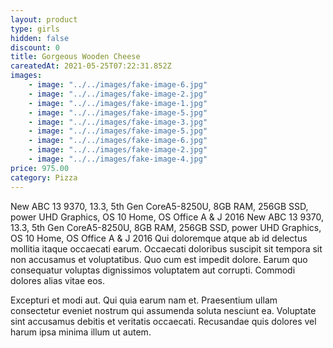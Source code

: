 ```yaml
---
layout: product
type: girls
hidden: false
discount: 0
title: Gorgeous Wooden Cheese
careatedAt: 2021-05-25T07:22:31.852Z
images:
    - image: "../../images/fake-image-6.jpg"
    - image: "../../images/fake-image-2.jpg"
    - image: "../../images/fake-image-1.jpg"
    - image: "../../images/fake-image-5.jpg"
    - image: "../../images/fake-image-3.jpg"
    - image: "../../images/fake-image-5.jpg"
    - image: "../../images/fake-image-6.jpg"
    - image: "../../images/fake-image-2.jpg"
    - image: "../../images/fake-image-4.jpg"
price: 975.00
category: Pizza
---
```

New ABC 13 9370, 13.3, 5th Gen CoreA5-8250U, 8GB RAM, 256GB SSD, power UHD Graphics, OS 10 Home, OS Office A & J 2016
New ABC 13 9370, 13.3, 5th Gen CoreA5-8250U, 8GB RAM, 256GB SSD, power UHD Graphics, OS 10 Home, OS Office A & J 2016
Qui doloremque atque ab id delectus mollitia itaque occaecati earum. Occaecati doloribus suscipit sit tempora sit non accusamus et voluptatibus. Quo cum est impedit dolore. Earum quo consequatur voluptas dignissimos voluptatem aut corrupti. Commodi dolores alias vitae eos.
 Excepturi et modi aut. Qui quia earum nam et. Praesentium ullam consectetur eveniet nostrum qui assumenda soluta nesciunt ea. Voluptate sint accusamus debitis et veritatis occaecati. Recusandae quis dolores vel harum ipsa minima illum ut autem.
